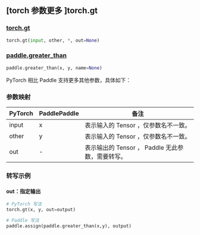 ## [torch 参数更多 ]torch.gt

### [torch.gt](https://pytorch.org/docs/stable/generated/torch.gt.html)

```python
torch.gt(input, other, *, out=None)
```

### [paddle.greater_than](https://www.paddlepaddle.org.cn/documentation/docs/zh/develop/api/paddle/greater_than_cn.html)

```python
paddle.greater_than(x, y, name=None)
```

PyTorch 相比 Paddle 支持更多其他参数，具体如下：
### 参数映射

| PyTorch       | PaddlePaddle | 备注                                                   |
| ------------- | ------------ | ------------------------------------------------------ |
| input         | x            | 表示输入的 Tensor ，仅参数名不一致。                     |
| other         | y            | 表示输入的 Tensor ，仅参数名不一致。                     |
| out           | -            | 表示输出的 Tensor ， Paddle 无此参数，需要转写。      |


### 转写示例
#### out：指定输出
```python
# PyTorch 写法
torch.gt(x, y, out=output)

# Paddle 写法
paddle.assign(paddle.greater_than(x,y), output)
```
